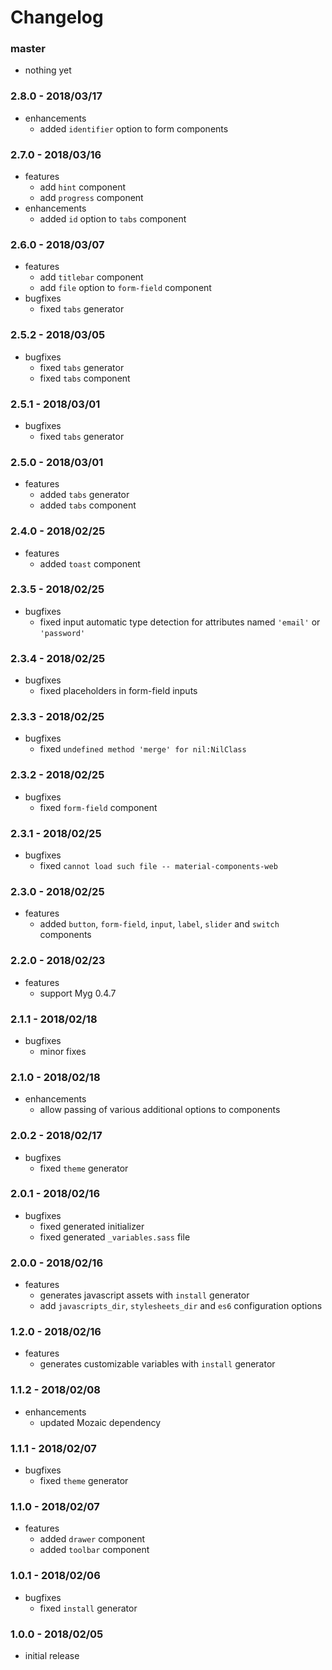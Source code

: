 # Changelog

### master

* nothing yet

### 2.8.0 - 2018/03/17

* enhancements
    * added `identifier` option to form components

### 2.7.0 - 2018/03/16

* features
    * add `hint` component
    * add `progress` component
* enhancements
    * added `id` option to `tabs` component

### 2.6.0 - 2018/03/07

* features
    * add `titlebar` component
    * add `file` option to `form-field` component
* bugfixes
    * fixed `tabs` generator

### 2.5.2 - 2018/03/05

* bugfixes
    * fixed `tabs` generator
    * fixed `tabs` component

### 2.5.1 - 2018/03/01

* bugfixes
    * fixed `tabs` generator

### 2.5.0 - 2018/03/01

* features
    * added `tabs` generator
    * added `tabs` component

### 2.4.0 - 2018/02/25

* features
    * added `toast` component

### 2.3.5 - 2018/02/25

* bugfixes
    * fixed input automatic type detection for attributes named `'email'` or `'password'`

### 2.3.4 - 2018/02/25

* bugfixes
    * fixed placeholders in form-field inputs

### 2.3.3 - 2018/02/25

* bugfixes
    * fixed `undefined method 'merge' for nil:NilClass`

### 2.3.2 - 2018/02/25

* bugfixes
    * fixed `form-field` component

### 2.3.1 - 2018/02/25

* bugfixes
    * fixed `cannot load such file -- material-components-web`

### 2.3.0 - 2018/02/25

* features
    * added `button`, `form-field`, `input`, `label`, `slider` and `switch` components

### 2.2.0 - 2018/02/23

* features
    * support Myg 0.4.7

### 2.1.1 - 2018/02/18

* bugfixes
    * minor fixes

### 2.1.0 - 2018/02/18

* enhancements
    * allow passing of various additional options to components

### 2.0.2 - 2018/02/17

* bugfixes
    * fixed `theme` generator

### 2.0.1 - 2018/02/16

* bugfixes
    * fixed generated initializer
    * fixed generated `_variables.sass` file

### 2.0.0 - 2018/02/16

* features
    * generates javascript assets with `install` generator
    * add `javascripts_dir`, `stylesheets_dir` and `es6` configuration options

### 1.2.0 - 2018/02/16

* features
    * generates customizable variables with `install` generator

### 1.1.2 - 2018/02/08

* enhancements
    * updated Mozaic dependency

### 1.1.1 - 2018/02/07

* bugfixes
    * fixed `theme` generator

### 1.1.0 - 2018/02/07

* features
    * added `drawer` component
    * added `toolbar` component

### 1.0.1 - 2018/02/06

* bugfixes
    * fixed `install` generator

### 1.0.0 - 2018/02/05

* initial release
